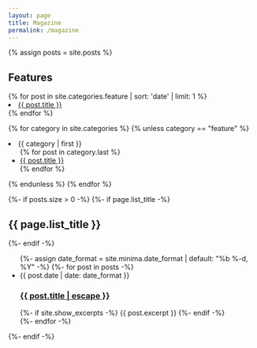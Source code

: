 ```yaml
---
layout: page
title: Magazine
permalink: /magazine
---
```


{% assign posts = site.posts %}

<section id="feature">
<h1> Features </h1>
    {% for post in site.categories.feature | sort: 'date' | limit: 1 %}
  <li><a href="{{ post.url }}">{{ post.title }}</a></li>
    {% endfor %}
</section>

{% for category in site.categories %}
{% unless category == "feature" %}
<section id="{{ category | first }}">
  <li><a name="{{ category | first }}">{{ category | first }}</a>
    <ul>
    {% for post in category.last %}
      <li><a href="{{ post.url }}">{{ post.title }}</a></li>
    {% endfor %}
    </ul>
  </li>
</section>
{% endunless %}
{% endfor %}

{%- if posts.size > 0 -%}
{%- if page.list_title -%}
<h2 class="post-list-heading">{{ page.list_title }}</h2>
{%- endif -%}
<ul class="post-list">
{%- assign date_format = site.minima.date_format | default: "%b %-d, %Y" -%}
{%- for post in posts -%}
<li>
<span class="post-meta">{{ post.date | date: date_format }}</span>
<h3>
<a class="post-link" href="{{ post.url | relative_url }}">
{{ post.title | escape }}
</a>
</h3>
{%- if site.show_excerpts -%}
  {{ post.excerpt }}
{%- endif -%}
</li>
{%- endfor -%}
</ul>
{%- endif -%}
